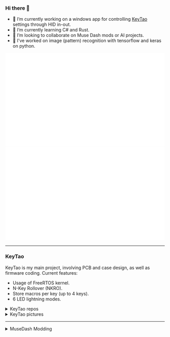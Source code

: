 ### Hi there 👋

- 🔭 I’m currently working on a windows app for controlling [KeyTao](#keytao) settings through HID in-out.
- 🌱 I’m currently learning C# and Rust.
- 👯 I’m looking to collaborate on Muse Dash mods or AI projects.
- 💼 I've worked on image (pattern) recognition with tensorflow and keras on python.

![github-stats-overview] ![github-stats-languages]

[github-stats-overview]: https://raw.githubusercontent.com/Asgragrt/github-stats/master/generated/overview.svg#gh-dark-mode-only

[github-stats-languages]: https://raw.githubusercontent.com/Asgragrt/github-stats/master/generated/languages.svg#gh-dark-mode-only

***

### KeyTao

KeyTao is my main project, involving PCB and case design, as well as firmware coding.
Current features:

* Usage of FreeRTOS kernel.
* N-Key Rollover (NKRO).
* Store macros per key (up to 4 keys).
* 6 LED lightning modes.

<details>
<summary>KeyTao repos</summary>
    <ul>
    <li><a href="https://github.com/Asgragrt/KeyTao_case">KeyTao case</a> </li>
    <li><a href="https://github.com/Asgragrt/KeyTao_schematic">KeyTao schematic / PCB</a> </li>
    <li><a href="https://github.com/Asgragrt/KeyTao_firmware">KeyTao rust firmware</a> </li>
    <li><a href="https://github.com/Asgragrt/firmware_c">KeyTao C firmware</a> </li>
    <li><a href="https://github.com/Asgragrt/KeyTao_case">KeyTao C + FreeRTOS firmware</a> </li>
    </ul>
</details>

<details>
<summary>KeyTao pictures</summary>

##### KeyTao

![KeyTao.png](Media/KeyTao.png)

##### KeyTao PCB

![KeyTao_PCB.jpg](Media/KeyTao_PCB.jpg)
</details>

***

<details>
<summary>MuseDash Modding</summary>

* [CurrentCombination](https://github.com/MDMods/CurrentCombination)
* [SelectiveEffects](https://github.com/MDMods/SelectiveEffects)
* [FadeIn](https://github.com/Asgragrt/FadeIn)
* [StricterJudge](https://github.com/Asgragrt/StricterJudge)
* [GearBox](https://github.com/Asgragrt/GearBox)

Contributions:

* [MuseDashMirror](https://github.com/MDMods/MuseDashMirror)
* [HiddenQol](https://github.com/MDMods/HiddenQol)

</details>